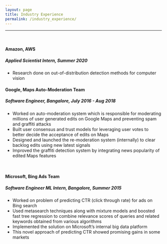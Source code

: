 ```yaml
---
layout: page
title: Industry Experience
permalink: /industry_experience/
---
```

****
<br>

#### Amazon, AWS
##### *Applied Scientist Intern, Summer 2020*
* Research done on out-of-distribution detection methods for computer vision

#### Google, Maps Auto-Moderation Team
##### *Software Engineer, Bangalore, July 2016 - Aug 2018*
* Worked on auto-moderation system which is responsible for moderating millions of user generated edits on Google Maps and preventing spam and graffiti attacks
* Built user consensus and trust models for leveraging user votes to better decide the acceptance of edits on Maps
* Designed and launched the re-moderation system (internally) to clear backlog edits using new latest signals
* Improved the graffiti detection system by integrating news popularity of edited Maps features

<br>

#### Microsoft, Bing Ads Team
##### *Software Engineer ML Intern, Bangalore, Summer 2015*
* Worked on problem of predicting CTR (click through rate) for ads on Bing search
* Used metasearch techniques along with mixture models and boosted fast tree regression to combine relevance scores of queries and related keywords obtained from various algorithms
* Implemented the solution on Microsoft’s internal big data platform
* This novel approach of predicting CTR showed promising gains in some markets

